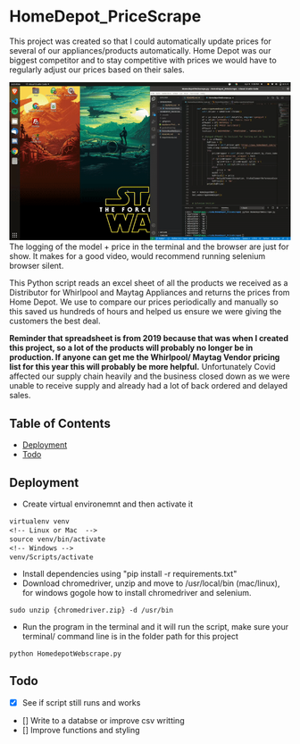 # HomeDepot_PriceScrape
This project was created so that I could automatically update prices for several of our appliances/products automatically. Home Depot was our biggest competitor and to stay competitive with prices we would have to regularly adjust our prices based on their sales. 


![preview-vid](./webscrape.gif)
The logging of the model + price in the terminal and the browser are just for show. It makes for a good video, would recommend running selenium browser silent.


This Python script reads an excel sheet of all the products we received as a Distributor for Whirlpool and Maytag Appliances and returns the prices from Home Depot. We use to compare our prices periodically and manually so this saved us hundreds of hours and helped us ensure we were giving the customers the best deal.

**Reminder that spreadsheet is from 2019 because that was when I created this project, so a lot of the products will probably no longer be in production. If anyone can get me the Whirlpool/ Maytag Vendor pricing list for this year this will probably be more helpful.**  Unfortunately Covid affected our supply chain heavily and the business closed down as we were unable to receive supply and already had a lot of back ordered and delayed sales.

## Table of Contents
* [Deployment](#deployment)
* [Todo](#todo)

## Deployment
* Create virtual environemnt and then activate it
```
virtualenv venv 
<!-- Linux or Mac  -->
source venv/bin/activate
<!-- Windows -->
venv/Scripts/activate
```
* Install dependencies using "pip install -r requirements.txt"
* Download chromedriver, unzip and move to /usr/local/bin (mac/linux), for windows gogole how to install chromedriver and selenium.
```
sudo unzip {chromedriver.zip} -d /usr/bin
```
* Run the program in the terminal and it will run the script, make sure your terminal/ command line is in the folder path for this project
```
python HomedepotWebscrape.py
```

## Todo
* [x] See if script still runs and works
* [] Write to a databse or improve csv writting
* [] Improve functions and styling 
